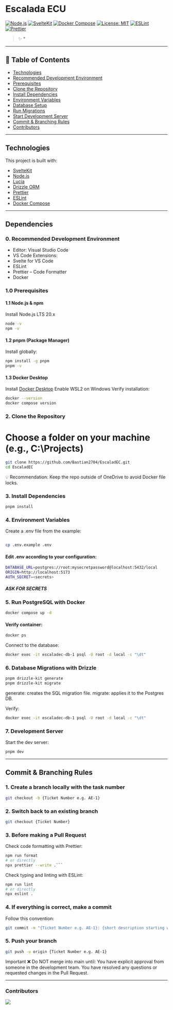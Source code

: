 # Escalada ECU 
[![Node.js](https://img.shields.io/badge/Node.js-20.x-339933?logo=node.js&logoColor=white)](https://nodejs.org/)
[![SvelteKit](https://img.shields.io/badge/SvelteKit-%23FF3E00.svg?logo=svelte&logoColor=white)](https://kit.svelte.dev/)
[![Docker Compose](https://img.shields.io/badge/Docker-Compose-blue?logo=docker&logoColor=white)](https://www.docker.com/)
[![License: MIT](https://img.shields.io/badge/License-MIT-yellow.svg)](LICENSE)
[![ESLint](https://img.shields.io/badge/Code%20Style-ESLint-4B32C3.svg?logo=eslint)](https://eslint.org/)
[![Prettier](https://img.shields.io/badge/Code%20Formatter-Prettier-ff69b4.svg?logo=prettier)](https://prettier.io/)

> ✨ *

---

## 🧭 Table of Contents

- [Technologies](https://github.com/Bastian2704/EscaladEC?tab=readme-ov-file#technologies)
- [Recommended Development Environment](https://github.com/Bastian2704/EscaladEC?tab=readme-ov-file#0-recommended-development-environment)
- [Prerequisites](https://github.com/Bastian2704/EscaladEC?tab=readme-ov-file#10-prerequisites)
- [Clone the Repository](https://github.com/Bastian2704/EscaladEC?tab=readme-ov-file#2-clone-the-repository)
- [Install Dependencies](https://github.com/Bastian2704/EscaladEC?tab=readme-ov-file#3-install-dependencies)
- [Environment Variables](https://github.com/Bastian2704/EscaladEC?tab=readme-ov-file#4-environment-variables)
- [Database Setup](https://github.com/Bastian2704/EscaladEC?tab=readme-ov-file#5-run-postgresql-with-docker)
- [Run Migrations](https://github.com/Bastian2704/EscaladEC?tab=readme-ov-file#6-database-migrations-with-drizzle)
- [Start Development Server](https://github.com/Bastian2704/EscaladEC?tab=readme-ov-file#7-development-server)
- [Commit & Branching Rules](https://github.com/Bastian2704/EscaladEC?tab=readme-ov-file#commit--branching-rules)
- [Contributors](https://github.com/Bastian2704/EscaladEC?tab=readme-ov-file#contributors)

---

## Technologies

This project is built with:

- [SvelteKit](https://kit.svelte.dev/)
- [Node.js](https://nodejs.org/)
- [Lucia](https://lucia-auth.com/)
- [Drizzle ORM](https://orm.drizzle.team/)
- [Prettier](https://prettier.io/)
- [ESLint](https://eslint.org/)
- [Docker Compose](https://www.docker.com/)

---

## Dependencies
### 0. Recommended Development Environment
- Editor: Visual Studio Code
- VS Code Extensions:
- Svelte for VS Code
- ESLint
- Prettier – Code Formatter
- Docker

### 1.0 Prerequisites
#### 1.1 Node.js & npm

Install Node.js LTS 20.x
```sh
node -v
npm -v
```

#### 1.2 pnpm (Package Manager)
Install globally:
```sh
npm install -g pnpm
pnpm -v
```

#### 1.3 Docker Desktop
Install [Docker Desktop](https://www.docker.com/)
Enable WSL2 on Windows
Verify installation:
```sh
docker --version
docker compose version
```

### 2. Clone the Repository
# Choose a folder on your machine (e.g., C:\Projects)
```sh
git clone https://github.com/Bastian2704/EscaladEC.git
cd EscaladEC
```
💡 Recommendation: Keep the repo outside of OneDrive to avoid Docker file locks.

### 3. Install Dependencies
```sh
pnpm install
```

### 4. Environment Variables
Create a .env file from the example:
```sh

cp .env.example .env
```

#### Edit .env according to your configuration:
```sh
DATABASE_URL=postgres://root:mysecretpassword@localhost:5432/local
ORIGIN=http://localhost:5173
AUTH_SECRET=<secrets>
```
##### ASK FOR SECRETS

### 5. Run PostgreSQL with Docker
```sh
docker compose up -d
```
#### Verify container:
```sh
docker ps
```
Connect to the database:
```sh
docker exec -it escaladec-db-1 psql -U root -d local -c "\dt"
```

### 6. Database Migrations with Drizzle
```sh
pnpm drizzle-kit generate
pnpm drizzle-kit migrate
```

generate: creates the SQL migration file.
migrate: applies it to the Postgres DB.

Verify:
```sh
docker exec -it escaladec-db-1 psql -U root -d local -c "\dt"
```


### 7. Development Server
Start the dev server:
```sh
pnpm dev
```

---

## Commit & Branching Rules

### 1. Create a branch locally with the task number

```sh
git checkout -b {Ticket Number e.g. AE-1}

```

### 2. Switch back to an existing branch

```sh
git checkout {Ticket Number}
```
### 3. Before making a Pull Request
 Check code formatting with Prettier:

```sh
npm run format
# or directly
npx prettier --write .```
```
Check typing and linting with ESLint:
```sh
npm run lint
# or directly
npx eslint .
```

### 4. If everything is correct, make a commit
Follow this convention:
```sh
git commit -m "{Ticket Number e.g. AE-1}: {short description starting with a verb in present tense}"
```

### 5. Push your branch

```sh
git push -u origin {Ticket Number e.g. AE-1}
```
Important
❌ Do NOT merge into main until:
You have explicit approval from someone in the development team.
You have resolved any questions or requested changes in the Pull Request.

---
### Contributors

<a href="https://github.com/Bastian2704/EscaladEC/graphs/contributors"> <img src="https://contrib.rocks/image?repo=Bastian2704/EscaladEC" /> </a>

